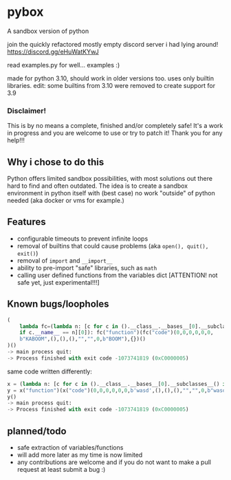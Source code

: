 # pybox
A sandbox version of python

join the quickly refactored mostly empty discord server i had lying around!
https://discord.gg/eHuWatKYwJ

read examples.py for well... examples :)

made for python 3.10, should work in older versions too. uses only builtin libraries.
edit: some builtins from 3.10 were removed to create support for 3.9

### Disclaimer! 
This is by no means a complete, finished and/or completely safe!
It's a work in progress and you are welcome to use or try to patch it!
Thank you for any help!!!
## Why i chose to do this
Python offers limited sandbox possibilities, with most solutions out there hard to find and often outdated. The idea is to create a sandbox environment in python itself with (best case) no work "outside" of python needed (aka docker or vms for example.)
## Features
- configurable timeouts to prevent infinite loops
- removal of builtins that could cause problems (aka `open(), quit(), exit()`)
- removal of `import` and `__import__`
- ability to pre-import "safe" libraries, such as `math`
- calling user defined functions from the variables dict [ATTENTION! not safe yet, just experimental!!!]
## Known bugs/loopholes
```py
(  
    lambda fc=(lambda n: [c for c in ().__class__.__bases__[0].__subclasses__()  
    if c.__name__ == n][0]): fc("function")(fc("code")(0,0,0,0,0,0,  
    b"KABOOM",(),(),(),"","",0,b"BOOM"),{})()  
)()  
-> main process quit: 
-> Process finished with exit code -1073741819 (0xC0000005)
```
same code written differently:
```py
x = (lambda n: [c for c in ().__class__.__bases__[0].__subclasses__() if c.__name__ == n][0])
y = x("function")(x("code")(0,0,0,0,0,0,b'wasd',(),(),(),"","",0,b"wasddeath"),{})
y()
-> main process quit: 
-> Process finished with exit code -1073741819 (0xC0000005)
```
## planned/todo
- safe extraction of variables/functions
- will add more later as my time is now limited
- any contributions are welcome and if you do not want to make a pull request at least submit a bug :)
